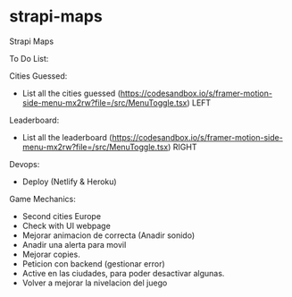 # strapi-maps

Strapi Maps

To Do List:

Cities Guessed:

- List all the cities guessed (https://codesandbox.io/s/framer-motion-side-menu-mx2rw?file=/src/MenuToggle.tsx) LEFT

Leaderboard:

- List all the leaderboard (https://codesandbox.io/s/framer-motion-side-menu-mx2rw?file=/src/MenuToggle.tsx) RIGHT

Devops:

- Deploy (Netlify & Heroku)

Game Mechanics:

- Second cities Europe
- Check with UI webpage
- Mejorar animacion de correcta (Anadir sonido)
- Anadir una alerta para movil
- Mejorar copies.
- Peticion con backend (gestionar error)
- Active en las ciudades, para poder desactivar algunas.
- Volver a mejorar la nivelacion del juego
